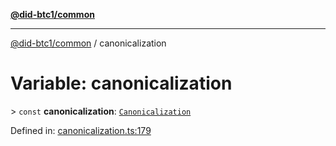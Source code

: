 [**@did-btc1/common**](../README.md)

***

[@did-btc1/common](../globals.md) / canonicalization

# Variable: canonicalization

&gt; `const` **canonicalization**: [`Canonicalization`](../classes/Canonicalization.md)

Defined in: [canonicalization.ts:179](https://github.com/dcdpr/did-btc1-js/blob/4ab6f9915d95beed9bc633644c9db1539395f512/packages/common/src/canonicalization.ts#L179)
